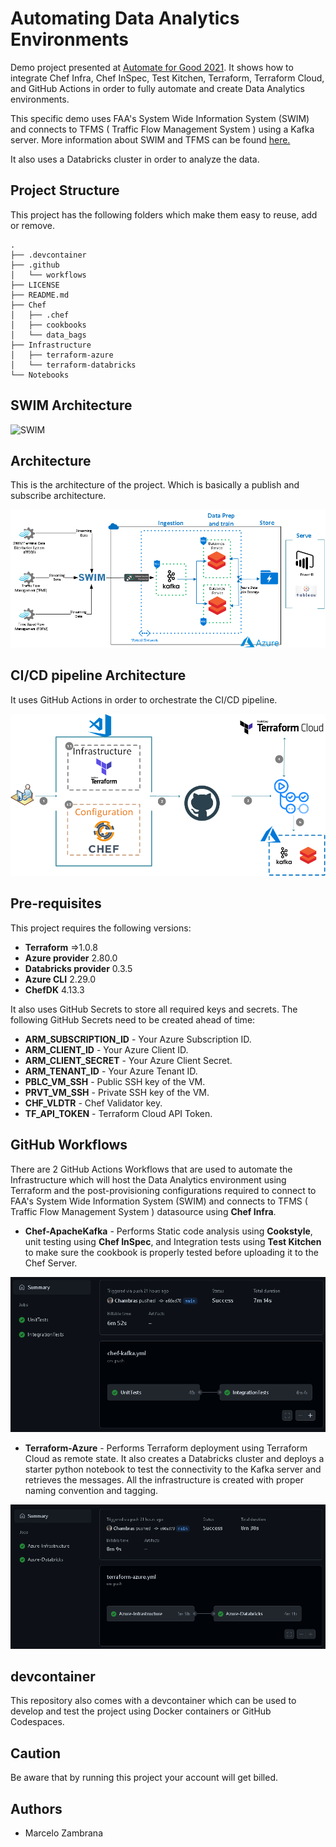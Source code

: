 
# Automating Data Analytics Environments

Demo project presented at [Automate for Good 2021](https://chef-hackathon.devpost.com/).
It shows how to integrate Chef Infra, Chef InSpec, Test Kitchen, Terraform, Terraform Cloud, and GitHub Actions in order to fully automate and create Data Analytics environments.

This specific demo uses FAA's System Wide Information System (SWIM) and connects to TFMS ( Traffic Flow Management System ) using a Kafka server.
More information about SWIM and TFMS can be found [here.](https://www.faa.gov/air_traffic/technology/swim/)

It also uses a Databricks cluster in order to analyze the data.

## Project Structure

This project has the following folders which make them easy to reuse, add or remove.

```ssh
.
├── .devcontainer
├── .github
│   └── workflows
├── LICENSE
├── README.md
├── Chef
│   ├── .chef
│   ├── cookbooks
│   └── data_bags
├── Infrastructure
│   ├── terraform-azure
│   └── terraform-databricks
└── Notebooks
```

## SWIM Architecture

![SWIM](http://www.aviationtoday.com/wp-content/uploads/2015/10/FAA20SWIM.png)

## Architecture

This is the architecture of the project. Which is basically a publish and subscribe architecture.

![Architecture](Diagrams/Architecture.png)

## CI/CD pipeline Architecture

It uses GitHub Actions in order to orchestrate the CI/CD pipeline.

![CI/CD](Diagrams/CICDArchitecture.png)

## Pre-requisites

This project requires the following versions:

- **Terraform** =>1.0.8
- **Azure provider** 2.80.0
- **Databricks provider** 0.3.5
- **Azure CLI** 2.29.0
- **ChefDK** 4.13.3

It also uses GitHub Secrets to store all required keys and secrets. The following GitHub Secrets need to be created ahead of time:

- **ARM_SUBSCRIPTION_ID** - Your Azure Subscription ID.
- **ARM_CLIENT_ID** - Your Azure Client ID.
- **ARM_CLIENT_SECRET** - Your Azure Client Secret.
- **ARM_TENANT_ID** - Your Azure Tenant ID.
- **PBLC_VM_SSH** - Public SSH key of the VM.
- **PRVT_VM_SSH** - Private SSH key of the VM.
- **CHF_VLDTR** - Chef Validator key.
- **TF_API_TOKEN** - Terraform Cloud API Token.

## GitHub Workflows

There are 2 GitHub Actions Workflows that are used to automate the Infrastructure which will host the Data Analytics environment using Terraform and the post-provisioning configurations required to connect to FAA's System Wide Information System (SWIM) and connects to TFMS ( Traffic Flow Management System ) datasource using **Chef Infra**.

- **Chef-ApacheKafka** - Performs Static code analysis using **Cookstyle**, unit testing using **Chef InSpec**, and Integration tests using **Test Kitchen** to make sure the cookbook is properly tested before uploading it to the Chef Server.

![Chef-ApacheKafka](Diagrams/Chef-ApacheKafka.png)

- **Terraform-Azure** - Performs Terraform deployment using Terraform Cloud as remote state. It also creates a Databricks cluster and deploys a starter python notebook to test the connectivity to the Kafka server and retrieves the messages. All the infrastructure is created with proper naming convention and tagging.

![Terraform-Azure](Diagrams/Terraform-Azure.png)

## devcontainer

This repository also comes with a devcontainer which can be used to develop and test the project using Docker containers or GitHub Codespaces.

## Caution

Be aware that by running this project your account will get billed.

## Authors

- Marcelo Zambrana

